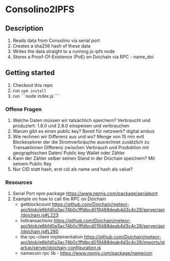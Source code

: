 # Consolino2IPFS

## Description
1. Reads data from Consolino via serial port
2. Creates a sha256 hash of these data
3. Writes the data straight to a running js-ipfs node
4. Stores a Proof-Of-Existence (PoE) on Doichain via RPC - name_doi 

## Getting started
1. Checkout this repo
2. run ```npm install```
3. run ```node index.js````

### Offene Fragen
1. Welche Daten müssen wir tatsächlich speichern? Verbraucht und produziert:
	1.8.0 und 2.8.0
	einspeisen und verbrauchen
2. Warum gibt es einen public key? Bereit für netzwerk? 
      digital ambus
3. Wie rechnen wir Differenz aus und wo? Menge von 15 min
	evtl Blockexplorer der die Stromverbräuche ausrechnet zusätzlich zu Transaktionen
	Differenz zwischen Verbrauch und Produktion
	mit geographischen Daten/ Public key Wallet oder Zähler
4. Kann der Zähler selber seinen Stand in der Doichain speichern? Mit seinem Public Key
5. Nur CID statt hash, erst cid als name und hash als value?


### Resources
1. Serial Port npm package https://www.npmjs.com/package/serialport
2. Example on how to call the RPC on Doichain 
    - getblockcount https://github.com/Doichain/meteor-api/blob/e6bfd0a3ac74b0c1ffdbcd019488deab4d3c4c28/server/api/doichain.js#L223
    - listtransactions https://github.com/Doichain/meteor-api/blob/e6bfd0a3ac74b0c1ffdbcd019488deab4d3c4c28/server/api/doichain.js#L260
    - the rpc-client implementation https://github.com/Doichain/meteor-api/blob/e6bfd0a3ac74b0c1ffdbcd019488deab4d3c4c28/imports/startup/server/doichain-configuration.js
    - namecoin rpc lib - https://www.npmjs.com/package/namecoin 